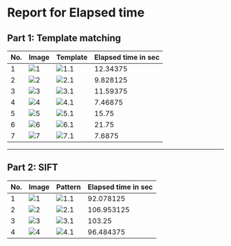 # Report for Elapsed time

## Part 1: Template matching

No. | Image | Template | Elapsed time in sec
------------ | ------------- |------------- |-------------
1 | ![1](https://github.com/sbme-tutorials/cv404-2020-assignment-03-sbe404-2020-team20/blob/master/images/Template_Match-1/Image_1.png)|![1.1](https://github.com/sbme-tutorials/cv404-2020-assignment-03-sbe404-2020-team20/blob/master/images/Template_Match-1/Template_1.png) |12.34375
2 | ![2](https://github.com/sbme-tutorials/cv404-2020-assignment-03-sbe404-2020-team20/blob/master/images/Template_Match-2/img.jpg)|![2.1](https://github.com/sbme-tutorials/cv404-2020-assignment-03-sbe404-2020-team20/blob/master/images/Template_Match-2/01.jpg) |9.828125
3 | ![3](https://github.com/sbme-tutorials/cv404-2020-assignment-03-sbe404-2020-team20/blob/master/images/Template_Match-3/img.jpg)|![3.1](https://github.com/sbme-tutorials/cv404-2020-assignment-03-sbe404-2020-team20/blob/master/images/Template_Match-3/01.jpg) |11.59375
 4 | ![4](https://github.com/sbme-tutorials/cv404-2020-assignment-03-sbe404-2020-team20/blob/master/images/Template_Match-4/img.jpg)|![4.1](https://github.com/sbme-tutorials/cv404-2020-assignment-03-sbe404-2020-team20/blob/master/images/Template_Match-4/01.jpg) |7.46875
 5 | ![5](https://github.com/sbme-tutorials/cv404-2020-assignment-03-sbe404-2020-team20/blob/master/images/Template_Match-5/img.png)|![5.1](https://github.com/sbme-tutorials/cv404-2020-assignment-03-sbe404-2020-team20/blob/master/images/Template_Match-5/01.jpg) |15.75
 6 | ![6](https://github.com/sbme-tutorials/cv404-2020-assignment-03-sbe404-2020-team20/blob/master/images/Template_Match-6/Image_6.png)|![6.1](https://github.com/sbme-tutorials/cv404-2020-assignment-03-sbe404-2020-team20/blob/master/images/Template_Match-6/Templete_6.png) |21.75
 7 | ![7](https://github.com/sbme-tutorials/cv404-2020-assignment-03-sbe404-2020-team20/blob/master/images/Template_Match-7/Image_7.jpg)|![7.1](https://github.com/sbme-tutorials/cv404-2020-assignment-03-sbe404-2020-team20/blob/master/images/Template_Match-7/Template_7.jpg) |7.6875
 
 ------------
 
 ## Part 2: SIFT
 
 No. | Image | Pattern | Elapsed time in sec
------------ | ------------- |------------- |-------------
1 | ![1](https://github.com/sbme-tutorials/cv404-2020-assignment-03-sbe404-2020-team20/blob/master/images/sift_01/img.jpg)|![1.1](https://github.com/sbme-tutorials/cv404-2020-assignment-03-sbe404-2020-team20/blob/master/images/sift_01/01.jpg) |92.078125
2 | ![2](https://github.com/sbme-tutorials/cv404-2020-assignment-03-sbe404-2020-team20/blob/master/images/sift_02/img.jpg)|![2.1](https://github.com/sbme-tutorials/cv404-2020-assignment-03-sbe404-2020-team20/blob/master/images/sift_02/01.jpg) |106.953125
3 | ![3](https://github.com/sbme-tutorials/cv404-2020-assignment-03-sbe404-2020-team20/blob/master/images/sift_03/img.jpg)|![3.1](https://github.com/sbme-tutorials/cv404-2020-assignment-03-sbe404-2020-team20/blob/master/images/sift_03/01.jpg) |103.25
 4 | ![4](https://github.com/sbme-tutorials/cv404-2020-assignment-03-sbe404-2020-team20/blob/master/images/sift_04/img.jpg)|![4.1](https://github.com/sbme-tutorials/cv404-2020-assignment-03-sbe404-2020-team20/blob/master/images/sift_04/01.jpg) |96.484375